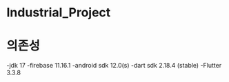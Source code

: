 # Industrial_Project
# 의존성
-jdk 17
-firebase 11.16.1
-android sdk 12.0(s)
-dart sdk 2.18.4 (stable)
-Flutter 3.3.8
